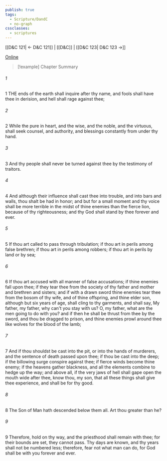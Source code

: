 ```yaml
---
publish: true
tags:
  - Scripture/DandC
  - no-graph
cssclasses:
  - scriptures
---
```

[[D&C 121| ← D&C 121]] | [[D&C]] | [[D&C 123| D&C 123 →]]

[Online](https://churchofjesuschrist.org/study/scriptures/dc-testament/dc/122?lang=eng)

>[!example] Chapter Summary
>
###### 1
1 THE ends of the earth shall inquire after thy name, and fools shall have thee in derision, and hell shall rage against thee;
###### 2
2 While the pure in heart, and the wise, and the noble, and the virtuous, shall seek counsel, and authority, and blessings constantly from under thy hand.
###### 3
3 And thy people shall never be turned against thee by the testimony of traitors.
###### 4
4 And although their influence shall cast thee into trouble, and into bars and walls, thou shalt be had in honor; and but for a small moment and thy voice shall be more terrible in the midst of thine enemies than the fierce lion, because of thy righteousness; and thy God shall stand by thee forever and ever.
###### 5
5 If thou art called to pass through tribulation; if thou art in perils among false brethren; if thou art in perils among robbers; if thou art in perils by land or by sea;
###### 6
6 If thou art accused with all manner of false accusations; if thine enemies fall upon thee; if they tear thee from the society of thy father and mother and brethren and sisters; and if with a drawn sword thine enemies tear thee from the bosom of thy wife, and of thine offspring, and thine elder son, although but six years of age, shall cling to thy garments, and shall say, My father, my father, why can't you stay with us? O, my father, what are the men going to do with you? and if then he shall be thrust from thee by the sword, and thou be dragged to prison, and thine enemies prowl around thee like wolves for the blood of the lamb;
###### 7
7 And if thou shouldst be cast into the pit, or into the hands of murderers, and the sentence of death passed upon thee; if thou be cast into the deep; if the billowing surge conspire against thee; if fierce winds become thine enemy; if the heavens gather blackness, and all the elements combine to hedge up the way; and above all, if the very jaws of hell shall gape open the mouth wide after thee, know thou, my son, that all these things shall give thee experience, and shall be for thy good.
###### 8
8 The Son of Man hath descended below them all. Art thou greater than he?
###### 9
9 Therefore, hold on thy way, and the priesthood shall remain with thee; for their bounds are set, they cannot pass. Thy days are known, and thy years shall not be numbered less; therefore, fear not what man can do, for God shall be with you forever and ever.




